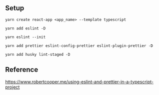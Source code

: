 ## Setup

```
yarn create react-app <app_name> --template typescript

yarn add eslint -D

yarn eslint --init

yarn add prettier eslint-config-prettier eslint-plugin-prettier -D

yarn add husky lint-staged -D
```

## Reference

https://www.robertcooper.me/using-eslint-and-prettier-in-a-typescript-project
